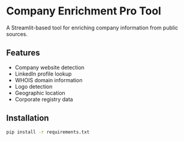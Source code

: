 # Company Enrichment Pro Tool

A Streamlit-based tool for enriching company information from public sources.

## Features
- Company website detection
- LinkedIn profile lookup
- WHOIS domain information
- Logo detection
- Geographic location
- Corporate registry data

## Installation
```bash
pip install -r requirements.txt
